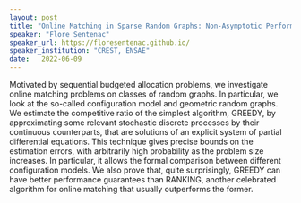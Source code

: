 ```yaml
---
layout: post
title: "Online Matching in Sparse Random Graphs: Non-Asymptotic Performances of Greedy Algorithm"
speaker: "Flore Sentenac"
speaker_url: https://floresentenac.github.io/
speaker_institution: "CREST, ENSAE"
date:   2022-06-09
---
```


Motivated by sequential budgeted allocation problems, we investigate
online matching problems on classes of random graphs. In particular,
we look at the so-called configuration model and geometric random graphs.
We estimate the competitive ratio of the simplest algorithm, GREEDY, by
approximating some relevant stochastic discrete processes by their continuous
counterparts, that are solutions of an explicit system of partial differential
equations. This technique gives precise bounds on the estimation errors, with
arbitrarily high probability as the problem size increases. In particular, it
 allows the formal comparison between different configuration models. We also
 prove that, quite surprisingly, GREEDY can have better performance guarantees
 than RANKING, another celebrated algorithm for online matching that usually
 outperforms the former.
